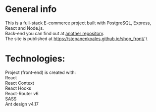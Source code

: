 # General info

This is a full-stack E-commerce project built with PostgreSQL, Express, React and Node.js. \
Back-end you can find out at <a href="https://github.com/stepanenkoales/Shop-Back"> another repository</a>. \
The site is published at https://stepanenkoales.github.io/shop_front/ \

# Technologies: 

Project (front-end) is created with: \
React \
React Context \
React Hooks \
React-Router v6 \
SASS \
Ant design v4.17

